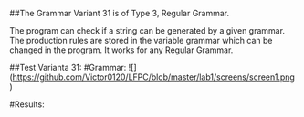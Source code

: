 ##The Grammar Variant 31 is of Type 3, Regular Grammar.

The program can check if a string can be generated by a given grammar.
The production rules are stored in the variable grammar which can be changed in the program.
It works for any Regular Grammar.

##Test Varianta 31:
  #Grammar:
  ![] (https://github.com/Victor0120/LFPC/blob/master/lab1/screens/screen1.png)
 
 #Results:

